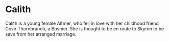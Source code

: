 # Calith

Calith is a young female Altmer, who fell in love with her childhood friend Covir Thornbranch, a Bosmer. She is thought to be en route to Skyrim to be save from her arranged marriage.
